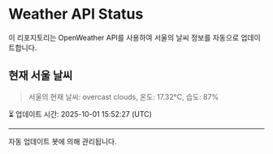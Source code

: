 
# Weather API Status

이 리포지토리는 OpenWeather API를 사용하여 서울의 날씨 정보를 자동으로 업데이트합니다.

## 현재 서울 날씨
> 서울의 현재 날씨: overcast clouds, 온도: 17.32°C, 습도: 87%

⏳ 업데이트 시간: 2025-10-01 15:52:27 (UTC)

---
자동 업데이트 봇에 의해 관리됩니다.
